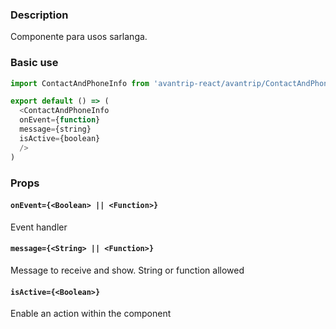 ### Description
Componente para usos sarlanga.

### Basic use

```javascript
import ContactAndPhoneInfo from 'avantrip-react/avantrip/ContactAndPhoneInfo';

export default () => (
  <ContactAndPhoneInfo
  onEvent={function}
  message={string}
  isActive={boolean}
  />
)
```


### Props

#### `onEvent={<Boolean> || <Function>}`
Event handler

#### `message={<String> || <Function>}`
Message to receive and show. String or function allowed


#### `isActive={<Boolean>}`
Enable an action within the component
